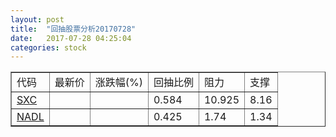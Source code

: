```yaml
---
layout: post
title:  "回抽股票分析20170728"
date:   2017-07-28 04:25:04
categories: stock
---
```

<script type="text/javascript">
var stockList = []
stockList.push('gb_sxc');
stockList.push('gb_nadl');
</script>
<table border="1">
 <tr>
 <td>代码</td>
 <td>最新价</td>
 <td>涨跌幅(%)</td>
 <td>回抽比例</td>
 <td>阻力</td>
 <td>支撑</td>
</tr>
  <tr id="sxc">
  <td><a href="http://stock.finance.sina.com.cn/usstock/quotes/SXC.html" target="_blank">SXC</a></td><td></td><td></td><td>0.584</td><td>10.925</td><td>8.16</td></tr>
  <tr id="nadl">
  <td><a href="http://stock.finance.sina.com.cn/usstock/quotes/NADL.html" target="_blank">NADL</a></td><td></td><td></td><td>0.425</td><td>1.74</td><td>1.34</td></tr>
</table>
